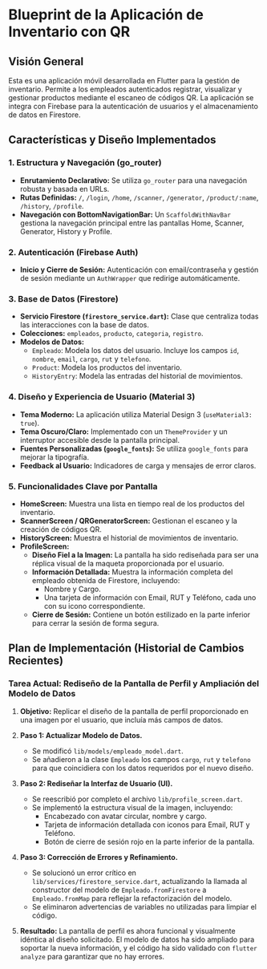 # Blueprint de la Aplicación de Inventario con QR

## Visión General

Esta es una aplicación móvil desarrollada en Flutter para la gestión de inventario. Permite a los empleados autenticados registrar, visualizar y gestionar productos mediante el escaneo de códigos QR. La aplicación se integra con Firebase para la autenticación de usuarios y el almacenamiento de datos en Firestore.

## Características y Diseño Implementados

### 1. **Estructura y Navegación (go_router)**
   - **Enrutamiento Declarativo:** Se utiliza `go_router` para una navegación robusta y basada en URLs.
   - **Rutas Definidas:** `/`, `/login`, `/home`, `/scanner`, `/generator`, `/product/:name`, `/history`, `/profile`.
   - **Navegación con BottomNavigationBar:** Un `ScaffoldWithNavBar` gestiona la navegación principal entre las pantallas Home, Scanner, Generator, History y Profile.

### 2. **Autenticación (Firebase Auth)**
   - **Inicio y Cierre de Sesión:** Autenticación con email/contraseña y gestión de sesión mediante un `AuthWrapper` que redirige automáticamente.

### 3. **Base de Datos (Firestore)**
   - **Servicio Firestore (`firestore_service.dart`):** Clase que centraliza todas las interacciones con la base de datos.
   - **Colecciones:** `empleados`, `producto`, `categoria`, `registro`.
   - **Modelos de Datos:**
     - `Empleado`: Modela los datos del usuario. Incluye los campos `id`, `nombre`, `email`, `cargo`, `rut` y `telefono`.
     - `Product`: Modela los productos del inventario.
     - `HistoryEntry`: Modela las entradas del historial de movimientos.

### 4. **Diseño y Experiencia de Usuario (Material 3)**
   - **Tema Moderno:** La aplicación utiliza Material Design 3 (`useMaterial3: true`).
   - **Tema Oscuro/Claro:** Implementado con un `ThemeProvider` y un interruptor accesible desde la pantalla principal.
   - **Fuentes Personalizadas (`google_fonts`):** Se utiliza `google_fonts` para mejorar la tipografía.
   - **Feedback al Usuario:** Indicadores de carga y mensajes de error claros.

### 5. **Funcionalidades Clave por Pantalla**
   - **HomeScreen:** Muestra una lista en tiempo real de los productos del inventario.
   - **ScannerScreen / QRGeneratorScreen:** Gestionan el escaneo y la creación de códigos QR.
   - **HistoryScreen:** Muestra el historial de movimientos de inventario.
   - **ProfileScreen:**
     - **Diseño Fiel a la Imagen:** La pantalla ha sido rediseñada para ser una réplica visual de la maqueta proporcionada por el usuario.
     - **Información Detallada:** Muestra la información completa del empleado obtenida de Firestore, incluyendo:
       - Nombre y Cargo.
       - Una tarjeta de información con Email, RUT y Teléfono, cada uno con su icono correspondiente.
     - **Cierre de Sesión:** Contiene un botón estilizado en la parte inferior para cerrar la sesión de forma segura.

## Plan de Implementación (Historial de Cambios Recientes)

### Tarea Actual: Rediseño de la Pantalla de Perfil y Ampliación del Modelo de Datos

1.  **Objetivo:** Replicar el diseño de la pantalla de perfil proporcionado en una imagen por el usuario, que incluía más campos de datos.

2.  **Paso 1: Actualizar Modelo de Datos.**
    - Se modificó `lib/models/empleado_model.dart`.
    - Se añadieron a la clase `Empleado` los campos `cargo`, `rut` y `telefono` para que coincidiera con los datos requeridos por el nuevo diseño.

3.  **Paso 2: Rediseñar la Interfaz de Usuario (UI).**
    - Se reescribió por completo el archivo `lib/profile_screen.dart`.
    - Se implementó la estructura visual de la imagen, incluyendo:
        - Encabezado con avatar circular, nombre y cargo.
        - Tarjeta de información detallada con iconos para Email, RUT y Teléfono.
        - Botón de cierre de sesión rojo en la parte inferior de la pantalla.

4.  **Paso 3: Corrección de Errores y Refinamiento.**
    - Se solucionó un error crítico en `lib/services/firestore_service.dart`, actualizando la llamada al constructor del modelo de `Empleado.fromFirestore` a `Empleado.fromMap` para reflejar la refactorización del modelo.
    - Se eliminaron advertencias de variables no utilizadas para limpiar el código.

5.  **Resultado:** La pantalla de perfil es ahora funcional y visualmente idéntica al diseño solicitado. El modelo de datos ha sido ampliado para soportar la nueva información, y el código ha sido validado con `flutter analyze` para garantizar que no hay errores.
